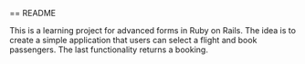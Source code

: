 == README

This is a learning project for advanced forms in Ruby on Rails. The idea is to create a simple application that users can select a flight and book passengers. The last functionality returns a booking.